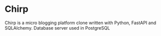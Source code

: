 # Chirp

Chirp is a micro blogging platform clone written with Python, FastAPI and SQLAlchemy. Database server used in PostgreSQL